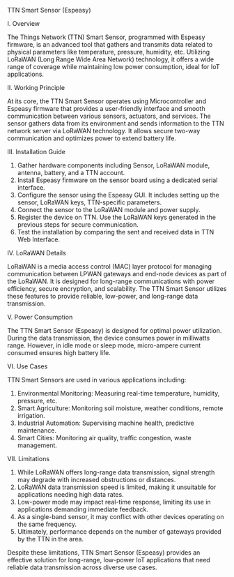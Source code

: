 TTN Smart Sensor (Espeasy)

I. Overview

The Things Network (TTN) Smart Sensor, programmed with Espeasy firmware, is an advanced tool that gathers and transmits data related to physical parameters like temperature, pressure, humidity, etc. Utilizing LoRaWAN (Long Range Wide Area Network) technology, it offers a wide range of coverage while maintaining low power consumption, ideal for IoT applications.

II. Working Principle

At its core, the TTN Smart Sensor operates using Microcontroller and Espeasy firmware that provides a user-friendly interface and smooth communication between various sensors, actuators, and services. The sensor gathers data from its environment and sends information to the TTN network server via LoRaWAN technology. It allows secure two-way communication and optimizes power to extend battery life.

III. Installation Guide

1. Gather hardware components including Sensor, LoRaWAN module, antenna, battery, and a TTN account.
2. Install Espeasy firmware on the sensor board using a dedicated serial interface.
3. Configure the sensor using the Espeasy GUI. It includes setting up the sensor, LoRaWAN keys, TTN-specific parameters.
4. Connect the sensor to the LoRaWAN module and power supply.
5. Register the device on TTN. Use the LoRaWAN keys generated in the previous steps for secure communication.
6. Test the installation by comparing the sent and received data in TTN Web Interface.

IV. LoRaWAN Details

LoRaWAN is a media access control (MAC) layer protocol for managing communication between LPWAN gateways and end-node devices as part of the LoRaWAN. It is designed for long-range communications with power efficiency, secure encryption, and scalability. The TTN Smart Sensor utilizes these features to provide reliable, low-power, and long-range data transmission.

V. Power Consumption

The TTN Smart Sensor (Espeasy) is designed for optimal power utilization. During the data transmission, the device consumes power in milliwatts range. However, in idle mode or sleep mode, micro-ampere current consumed ensures high battery life.

VI. Use Cases

TTN Smart Sensors are used in various applications including:

1. Environmental Monitoring: Measuring real-time temperature, humidity, pressure, etc.
2. Smart Agriculture: Monitoring soil moisture, weather conditions, remote irrigation.
3. Industrial Automation: Supervising machine health, predictive maintenance.
4. Smart Cities: Monitoring air quality, traffic congestion, waste management.
   
VII. Limitations

1. While LoRaWAN offers long-range data transmission, signal strength may degrade with increased obstructions or distances.
2. LoRaWAN data transmission speed is limited, making it unsuitable for applications needing high data rates.
3. Low-power mode may impact real-time response, limiting its use in applications demanding immediate feedback.
4. As a single-band sensor, it may conflict with other devices operating on the same frequency.
5. Ultimately, performance depends on the number of gateways provided by the TTN in the area.
   
Despite these limitations, TTN Smart Sensor (Espeasy) provides an effective solution for long-range, low-power IoT applications that need reliable data transmission across diverse use cases.